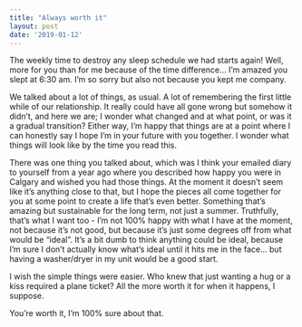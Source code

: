 ```yaml
---
title: "Always worth it"
layout: post
date: '2019-01-12'
---
```


The weekly time to destroy any sleep schedule we had starts again! Well, more for you than for me because of the time difference... I’m amazed you slept at 6:30 am. I’m so sorry but also not because you kept me company. 

We talked about a lot of things, as usual. A lot of remembering the first little while of our relationship. It really could have all gone wrong but somehow it didn’t, and here we are; I wonder what changed and at what point, or was it a gradual transition? Either way, I’m happy that things are at a point where I can honestly say I hope I’m in your future with you together. I wonder what things will look like by the time you read this. 

There was one thing you talked about, which was I think your emailed diary to yourself from a year ago where you described how happy you were in Calgary and wished you had those things. At the moment it doesn’t seem like it’s anything close to that, but I hope the pieces all come together for you at some point to create a life that’s even better. Something that’s amazing but sustainable for the long term, not just a summer. Truthfully, that’s what I want too - I’m not 100% happy with what I have at the moment, not because it’s not good, but because it’s just some degrees off from what would be “ideal”. It’s a bit dumb to think anything could be ideal, because I’m sure I don’t actually know what’s ideal until it hits me in the face... but having a washer/dryer in my unit would be a good start. 

I wish the simple things were easier. Who knew that just wanting a hug or a kiss required a plane ticket? All the more worth it for when it happens, I suppose. 

You’re worth it, I’m 100% sure about that. 